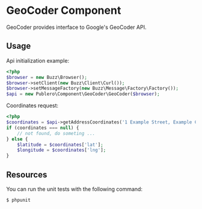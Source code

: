GeoCoder Component
==================

GeoCoder provides interface to Google's GeoCoder API.

Usage
-----

Api initialization example:

``` php
<?php
$browser = new Buzz\Browser();
$browser->setClient(new Buzz\Client\Curl());
$browser->setMessageFactory(new Buzz\Message\Factory\Factory());
$api = new Publero\Component\GeoCoder\GeoCoder($browser);
```

Coordinates request:

``` php
<?php
$coordinates = $api->getAddressCoordinates('1 Example Street, Example City, Example Country');
if (coordinates === null) {
    // not found, do someting ...
} else {
    $latitude = $coordinates['lat'];
    $longitude = $coordinates['lng'];
}
```

Resources
---------

You can run the unit tests with the following command:

``` bash
$ phpunit
```
